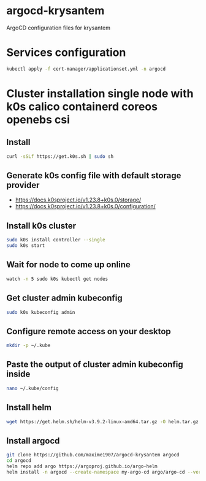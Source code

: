 # argocd-krysantem

ArgoCD configuration files for krysantem

# Services configuration

```bash
kubectl apply -f cert-manager/applicationset.yml -n argocd
```

# Cluster installation single node with k0s calico containerd coreos openebs csi

## Install
```bash
curl -sSLf https://get.k0s.sh | sudo sh
```

## Generate k0s config file with default storage provider
- https://docs.k0sproject.io/v1.23.8+k0s.0/storage/
- https://docs.k0sproject.io/v1.23.8+k0s.0/configuration/

## Install k0s cluster
```bash
sudo k0s install controller --single
sudo k0s start
```

## Wait for node to come up online
```bash
watch -n 5 sudo k0s kubectl get nodes
```

## Get cluster admin kubeconfig
```bash
sudo k0s kubeconfig admin
```

## Configure remote access on your desktop
```bash
mkdir -p ~/.kube
```
## Paste the output of cluster admin kubeconfig inside
```bash
nano ~/.kube/config
```

## Install helm
```bash
wget https://get.helm.sh/helm-v3.9.2-linux-amd64.tar.gz -O helm.tar.gz && tar -xvf helm.tar.gz && sudo cp linux-amd64/helm /usr/local/bin/helm && chmod +x /usr/local/bin/helm
```

## Install argocd
```bash
git clone https://github.com/maxime1907/argocd-krysantem argocd
cd argocd
helm repo add argo https://argoproj.github.io/argo-helm
helm install -n argocd --create-namespace my-argo-cd argo/argo-cd --version 4.10.3 --values argocd/clusters/k0s-krysantem.yml
```
